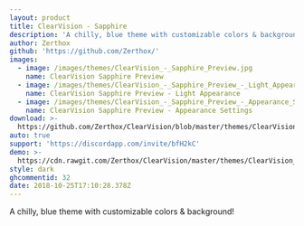 ```yaml
---
layout: product
title: ClearVision - Sapphire
description: 'A chilly, blue theme with customizable colors & background!'
author: Zerthox
github: 'https://github.com/Zerthox/'
images:
  - image: /images/themes/ClearVision_-_Sapphire_Preview.jpg
    name: ClearVision Sapphire Preview
  - image: /images/themes/ClearVision_-_Sapphire_Preview_-_Light_Appearance.jpg
    name: ClearVision Sapphire Preview - Light Appearance
  - image: /images/themes/ClearVision_-_Sapphire_Preview_-_Appearance_Settings.jpg
    name: ClearVision Sapphire Preview - Appearance Settings
download: >-
  https://github.com/Zerthox/ClearVision/blob/master/themes/ClearVision_Sapphire.theme.css
auto: true
support: 'https://discordapp.com/invite/bfH2kC'
demo: >-
  https://cdn.rawgit.com/Zerthox/ClearVision/master/themes/ClearVision_Sapphire.theme.css
style: dark
ghcommentid: 32
date: 2018-10-25T17:10:28.378Z
---
```

A chilly, blue theme with customizable colors & background!